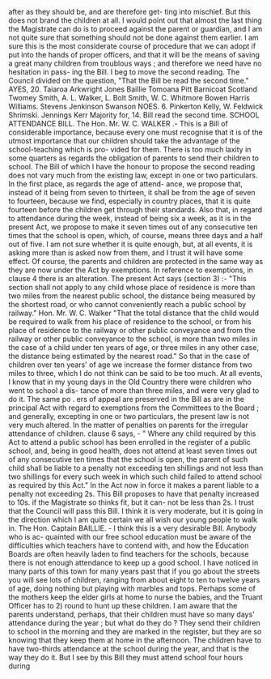 after as they should be, and are therefore get- ting into mischief. But this does not brand the children at all. I would point out that almost the last thing the Magistrate can do is to proceed against the parent or guardian, and I am not quite sure that something should not be done against them earlier. I am sure this is the most considerate course of procedure that we can adopt if put into the hands of proper officers, and that it will be the means of saving a great many children from troublous ways ; and therefore we need have no hesitation in pass- ing the Bill. I beg to move the second reading. The Council divided on the question, "That the Bill be read the second time." AYES, 20. Taiaroa Arkwright Jones Baillie Tomoana Pitt Barnicoat Scotland Twomey Smith, A. L. Walker, L. Bolt Smith, W. C. Whitmore Bowen Harris Williams. Stevens Jenkinson Swanson NOES. 6. Pinkerton Kelly, W. Feldwick Shrimski. Jennings Kerr Majority for, 14. Bill read the second time. SCHOOL ATTENDANCE BILL. The Hon. Mr. W. C. WALKER .- This is a Bill of considerable importance, because every one must recognise that it is of the utmost importance that our children should take the advantage of the school-teaching which is pro- vided for them. There is too much laxity in some quarters as regards the obligation of parents to send their children to school. The Bill of which I have the honour to propose the second reading does not vary much from the existing law, except in one or two particulars. In the first place, as regards the age of attend- ance, we propose that, instead of it being from seven to thirteen, it shall be from the age of seven to fourteen, because we find, especially in country places, that it is quite fourteen before the children get through their standards. Also that, in regard to attendance during the week, instead of being six a week, as it is in the present Act, we propose to make it seven times out of any consecutive ten times that the school is open, which, of course, means three days and a half out of five. I am not sure whether it is quite enough, but, at all events, it is asking more than is asked now from them, and I trust it will have some effect. Of course, the parents and children are protected in the same way as they are now under the Act by exemptions. In reference to exemptions, in clause 4 there is an alteration. The present Act says (section 3) :- "This section shall not apply to any child whose place of residence is more than two miles from the nearest public school, the distance being measured by the shortest road, or who cannot conveniently reach a public school by railway." Hon. Mr. W. C. Walker "That the total distance that the child would be required to walk from his place of residence to the school, or from his place of residence to the railway or other public conveyance and from the railway or other public conveyance to the school, is more than two miles in the case of a child under ten years of age, or three miles in any other case, the distance being estimated by the nearest road." So that in the case of children over ten years' of age we increase the former distance from two miles to three, which I do not think can be said to be too much. At all events, I know that in my young days in the Old Country there were children who went to school a dis- tance of more than three miles, and were very glad to do it. The same po . ers of appeal are preserved in the Bill as are in the principal Act with regard to exemptions from the Committees to the Board ; and generally, excepting in one or two particulars, the present law is not very much altered. In the matter of penalties on parents for the irregular attendance of children. clause 6 says, - " Where any child required by this Act to attend a public school has been enrolled in the register of a public school, and, being in good health, does not attend at least seven times out of any consecutive ten times that the school is open, the parent of such child shall be liable to a penalty not exceeding ten shillings and not less than two shillings for every such week in which such child failed to attend school as required by this Act." In the Act now in force it makes a parent liable to a penalty not exceeding 2s. This Bill proposes to have that penalty increased to 10s. if the Magistrate so thinks fit, but it can- not be less than 2s. I trust that the Council will pass this Bill. I think it is very moderate, but it is going in the direction which I am quite certain we all wish our young people to walk in. The Hon. Captain BAILLIE. - I think this is a very desirable Bill. Anybody who is ac- quainted with our free school education must be aware of the difficulties which teachers have to contend with, and how the Education Boards are often heavily laden to find teachers for the schools, because there is not enough attendance to keep up a good school. I have noticed in many parts of this town for many years past that if you go about the streets you will see lots of children, ranging from about eight to ten to twelve years of age, doing nothing but playing with marbles and tops. Perhaps some of the mothers keep the elder girls at home to nurse the babies, and the Truant Officer has to 2) round to hunt up these children. I am aware that the parents understand, perhaps, that their children must have so many days' attendance during the year ; but what do they do ? They send their children to school in the morning and they are marked in the register, but they are so knowing that they keep them at home in the afternoon. The children have to have two-thirds attendance at the school during the year, and that is the way they do it. But I see by this Bill they must attend school four hours during 